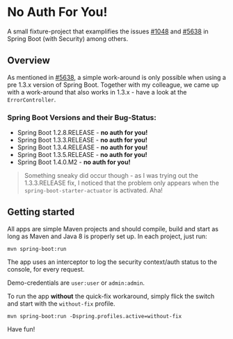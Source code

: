 # No Auth For You! #

A small fixture-project that examplifies the issues [#1048][1] and [#5638][2]
in Spring Boot (with Security) among others.

  [1]: https://github.com/spring-projects/spring-boot/issues/1048  
  [2]: https://github.com/spring-projects/spring-boot/issues/5638

## Overview

As mentioned in [#5638][2], a simple work-around is only possible when using
a pre 1.3.x version of Spring Boot. Together with my colleague, we came
up with a work-around that also works in 1.3.x - have a look at the
`ErrorController`.

### Spring Boot Versions and their Bug-Status:

* Spring Boot 1.2.8.RELEASE - **no auth for you!**
* Spring Boot 1.3.3.RELEASE - **no auth for you!**
* Spring Boot 1.3.4.RELEASE - **no auth for you!**
* Spring Boot 1.3.5.RELEASE - **no auth for you!**
* Spring Boot 1.4.0.M2 - **no auth for you!**

> Something sneaky did occur though - as I was trying out the 1.3.3.RELEASE fix,
  I noticed that the problem only appears when the `spring-boot-starter-actuator`
  is activated. Aha!

## Getting started

All apps are simple Maven projects and should compile, build and start as long
as Maven and Java 8 is properly set up. In each project, just run:

    mvn spring-boot:run

The app uses an interceptor to log the security context/auth status to the
console, for every request.

Demo-credentials are `user:user` or `admin:admin`.

To run the app **without** the quick-fix workaround, simply flick the switch
and start with the `without-fix` profile.

    mvn spring-boot:run -Dspring.profiles.active=without-fix

Have fun!
